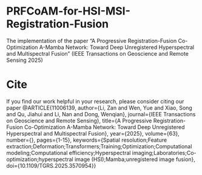 # PRFCoAM-for-HSI-MSI-Registration-Fusion
The implementation of the paper “A Progressive Registration-Fusion Co-Optimization A-Mamba Network: Toward Deep Unregistered Hyperspectral and Multispectral Fusion”  (IEEE Transactions on Geoscience and Remote Sensing 2025)

# Cite 
If you find our work helpful in your research, please consider citing our paper
@ARTICLE{11006139,
  author={Li, Zan and Wen, Yue and Xiao, Song and Qu, Jiahui and Li, Nan and Dong, Wenqian},
  journal={IEEE Transactions on Geoscience and Remote Sensing}, 
  title={A Progressive Registration-Fusion Co-Optimization A-Mamba Network: Toward Deep Unregistered Hyperspectral and Multispectral Fusion}, 
  year={2025},
  volume={63},
  number={},
  pages={1-15},
  keywords={Spatial resolution;Feature extraction;Deformation;Transformers;Training;Optimization;Computational modeling;Computational efficiency;Hyperspectral imaging;Laboratories;Co-optimization;hyperspectral image (HSI);Mamba;unregistered image fusion},
  doi={10.1109/TGRS.2025.3570954}}
